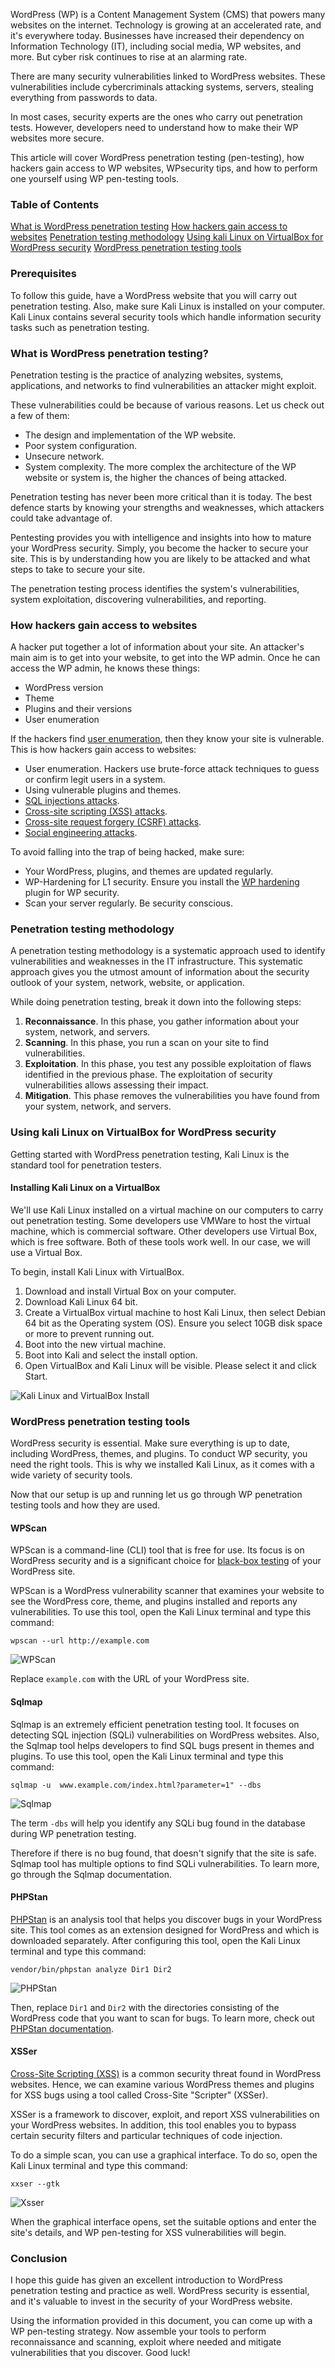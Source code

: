 WordPress (WP) is a Content Management System (CMS) that powers many websites on the internet. Technology is growing at an accelerated rate, and it's everywhere today. Businesses have increased their dependency on Information Technology (IT), including social media, WP websites, and more. But cyber risk continues to rise at an alarming rate.

There are many security vulnerabilities linked to WordPress websites. These vulnerabilities include cybercriminals attacking systems, servers, stealing everything from passwords to data.

In most cases, security experts are the ones who carry out penetration tests. However, developers need to understand how to make their WP websites more secure.

This article will cover WordPress penetration testing (pen-testing), how hackers gain access to WP websites, WPsecurity tips, and how to perform one yourself using WP pen-testing tools.

### Table of Contents
[What is WordPress penetration testing](#what-is-wordpress-penetration-testing)
[How hackers gain access to websites](#how-hackers-gain-access-to-websites)
[Penetration testing methodology](#penetration-testing-methodology)
[Using kali Linux on VirtualBox for WordPress security](#using-kali-linux-on-virtualbox-for-wordpress-security)
[WordPress penetration testing tools](#wordpress-penetration-testing-tools)

### Prerequisites
To follow this guide, have a WordPress website that you will carry out penetration testing. Also, make sure Kali Linux is installed on your computer. Kali Linux contains several security tools which handle information security tasks such as penetration testing.

### What is WordPress penetration testing?
Penetration testing is the practice of analyzing websites, systems, applications, and networks to find vulnerabilities an attacker might exploit.

These vulnerabilities could be because of various reasons. Let us check out a few of them:
- The design and implementation of the WP website.
- Poor system configuration.
- Unsecure network.
- System complexity. The more complex the architecture of the WP website or system is, the higher the chances of being attacked. 

Penetration testing has never been more critical than it is today. The best defence starts by knowing your strengths and weaknesses, which attackers could take advantage of.

Pentesting provides you with intelligence and insights into how to mature your WordPress security. Simply, you become the hacker to secure your site. This is by understanding how you are likely to be attacked and what steps to take to secure your site.

The penetration testing process identifies the system's vulnerabilities, system exploitation, discovering vulnerabilities, and reporting.

### How hackers gain access to websites
A hacker put together a lot of information about your site. An attacker's main aim is to get into your website, to get into the WP admin. Once he can access the WP admin, he knows these things:
- WordPress version
- Theme
- Plugins and their versions
- User enumeration

If the hackers find [user enumeration](https://www.rapid7.com/blog/post/2017/06/15/about-user-enumeration/), then they know your site is vulnerable. This is how hackers gain access to websites:
- User enumeration. Hackers use brute-force attack techniques to guess or confirm legit users in a system.
- Using vulnerable plugins and themes.
- [SQL injections attacks](https://www.section.io/engineering-education/how-to-fix-and-prevent-sql-injection-in-wordpress/).
- [Cross-site scripting (XSS) attacks](https://www.section.io/engineering-education/how-to-prevent-cross-site-scripting-in-node-js/).
- [Cross-site request forgery (CSRF) attacks](https://www.section.io/engineering-education/understanding-csrf/).
- [Social engineering attacks](https://www.imperva.com/learn/application-security/social-engineering-attack/).

To avoid falling into the trap of being hacked, make sure:
- Your WordPress, plugins, and themes are updated regularly.
- WP-Hardening for L1 security. Ensure you install the [WP hardening](https://wordpress.org/plugins/wp-security-hardening/) plugin for WP security.
- Scan your server regularly. Be security conscious.

### Penetration testing methodology
A penetration testing methodology is a systematic approach used to identify vulnerabilities and weaknesses in the IT infrastructure. This systematic approach gives you the utmost amount of information about the security outlook of your system, network, website, or application.

While doing penetration testing, break it down into the following steps:
1. **Reconnaissance**. In this phase, you gather information about your system, network, and servers.
2. **Scanning**. In this phase, you run a scan on your site to find vulnerabilities.
3. **Exploitation**. In this phase, you test any possible exploitation of flaws identified in the previous phase. The exploitation of security vulnerabilities allows assessing their impact.
4. **Mitigation**. This phase removes the vulnerabilities you have found from your system, network, and servers.

### Using kali Linux on VirtualBox for WordPress security
Getting started with WordPress penetration testing, Kali Linux is the standard tool for penetration testers.

#### Installing Kali Linux on a VirtualBox
We'll use Kali Linux installed on a virtual machine on our computers to carry out penetration testing. Some developers use VMWare to host the virtual machine, which is commercial software. Other developers use Virtual Box, which is free software. Both of these tools work well. In our case, we will use a Virtual Box.

To begin, install Kali Linux with VirtualBox.
1. Download and install Virtual Box on your computer.
2. Download Kali Linux 64 bit.
3. Create a VirtualBox virtual machine to host Kali Linux, then select Debian 64 bit as the Operating system (OS). Ensure you select 10GB disk space or more to prevent running out.
4. Boot into the new virtual machine.
5. Boot into Kali and select the install option.
6. Open VirtualBox and Kali Linux will be visible. Please select it and click Start.

![Kali Linux and VirtualBox Install](/engineering-education/wordpress-penetration-testing/kali-vb-install.jpg)

### WordPress penetration testing tools
WordPress security is essential. Make sure everything is up to date, including WordPress, themes, and plugins. To conduct WP security, you need the right tools. This is why we installed Kali Linux, as it comes with a wide variety of security tools.

Now that our setup is up and running let us go through WP penetration testing tools and how they are used.

#### WPScan
WPScan is a command-line (CLI) tool that is free for use. Its focus is on WordPress security and is a significant choice for [black-box testing](https://en.wikipedia.org/wiki/Black-box_testing) of your WordPress site. 

WPScan is a WordPress vulnerability scanner that examines your website to see the WordPress core, theme, and plugins installed and reports any vulnerabilities. To use this tool, open the Kali Linux terminal and type this command:

`wpscan --url http://example.com`

![WPScan](/engineering-education/wordpress-penetration-testing/wpscan.jpg)

Replace `example.com` with the URL of your WordPress site.

#### Sqlmap
Sqlmap is an extremely efficient penetration testing tool. It focuses on detecting SQL injection (SQLi) vulnerabilities on WordPress websites. Also, the Sqlmap tool helps developers to find SQL bugs present in themes and plugins. To use this tool, open the Kali Linux terminal and type this command:

`sqlmap -u  www.example.com/index.html?parameter=1" --dbs`

![Sqlmap](/engineering-education/wordpress-penetration-testing/sqlmap.jpg)

The term `-dbs` will help you identify any SQLi bug found in the database during WP penetration testing.

Therefore if there is no bug found, that doesn't signify that the site is safe. Sqlmap tool has multiple options to find SQLi vulnerabilities. To learn more, go through the Sqlmap documentation.

#### PHPStan
[PHPStan](https://phpstan.org/user-guide/getting-started) is an analysis tool that helps you discover bugs in your WordPress site. This tool comes as an extension designed for WordPress and which is downloaded separately. After configuring this tool, open the Kali Linux terminal and type this command:

`vendor/bin/phpstan analyze Dir1 Dir2`

![PHPStan](/engineering-education/wordpress-penetration-testing/phpstan.jpg)

Then, replace `Dir1` and `Dir2` with the directories consisting of the WordPress code that you want to scan for bugs. To learn more, check out [PHPStan documentation](https://phpstan.org/user-guide/getting-started).

#### XSSer
[Cross-Site Scripting (XSS)]() is a common security threat found in WordPress websites. Hence, we can examine various WordPress themes and plugins for XSS bugs using a tool called Cross-Site "Scripter" (XSSer).

XSSer is a framework to discover, exploit, and report XSS vulnerabilities on your WordPress websites. In addition, this tool enables you to bypass certain security filters and particular techniques of code injection.

To do a simple scan, you can use a graphical interface. To do so, open the Kali Linux terminal and type this command:

`xxser --gtk`

![Xsser](/engineering-education/wordpress-penetration-testing/xxser.jpg)

When the graphical interface opens, set the suitable options and enter the site's details, and WP pen-testing for XSS vulnerabilities will begin.

### Conclusion
I hope this guide has given an excellent introduction to WordPress penetration testing and practice as well. WordPress security is essential, and it's valuable to invest in the security of your WordPress website.

Using the information provided in this document, you can come up with a WP pen-testing strategy. Now assemble your tools to perform reconnaissance and scanning, exploit where needed and mitigate vulnerabilities that you discover. Good luck!